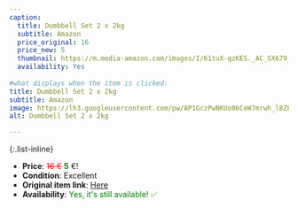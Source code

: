 ```yaml
---
caption:
  title: Dumbbell Set 2 x 2kg
  subtitle: Amazon
  price_original: 16
  price_new: 5
  thumbnail: https://m.media-amazon.com/images/I/61tuX-qzKES._AC_SX679_.jpg
  availability: Yes
  
#what displays when the item is clicked:
title: Dumbbell Set 2 x 2kg
subtitle: Amazon
image: https://lh3.googleusercontent.com/pw/AP1GczPwNKUo86CeW7mrwh_l8ZPcNg90tzeUEf4Grp1k45_gxWhz73Mvx8LhISwW2wEVAoU5WTr12MMKBWF1DVjLJYiVPF-7RxbTPYQZ35FLQ-8ViTUrApfx9DsNCWH7X9JWnOLVw3rFvZscV1UH5dymwG82eQ=w1220-h1626-s-no-gm?authuser=0
alt: Dumbbell Set 2 x 2kg

---
```

{:.list-inline} 
- **Price**: <span style="color:red"><del>16 €</del></span> <span style="color:green">**5**</span> €!
- **Condition**: Excellent
- **Original item link**: [Here](https://www.amazon.de/dp/B09N8VQPQJ?psc=1&ref=ppx_yo2ov_dt_b_product_details)
- **Availability**: <span style='color:green'>Yes, it's still available! ✅</span>
